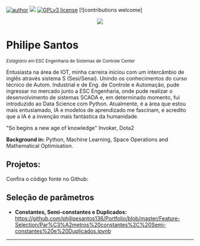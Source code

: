 [![author](https://img.shields.io/badge/author-PhilipeSantos-red.svg)](https://www.linkedin.com/in/philipe-santos-0a2633179/) [![](https://img.shields.io/badge/python-3.7+-blue.svg)](https://www.python.org/downloads/release/python-365/) [![GPLv3 license](https://img.shields.io/badge/License-GPLv3-blue.svg)](http://perso.crans.org/besson/LICENSE.html) [![contributions welcome]

<p align="center">
  <img src="banner.png" >
</p>

# Philipe Santos
<sub>*Estágiário* em ESC Engenharia de Sistemas de Controle Center</sub>

Entusiasta na área de IOT, minha carreira iniciou com um intercâmbio de inglês através sistema S (Sesi/Senai). Unindo os conhecimentos do curso técnico de Autom. Industrial e de Eng. de Controle e Automação, pude ingressar no mercado junto a ESC Engenharia, onde pude realizar o desenvolvimento de sistemas SCADA e, em determinado momento, fui introduzido ao Data Science com Python. Atualmente, é a área que estou mais entusiamado, IA e modelos de aprendizado me fascinam, e acredito que a IA é a invenção mais fantástica da humanidade.

"So begins a new age of knowledge" Invoker, Dota2

**Background in:** Python, Machine Learning, Space Operations and Mathematical Optimisation.


## Projetos:
Confira o código fonte no Github:

## Seleção de parâmetros
* **Constantes, Semi-constantes e Duplicados:** https://github.com/philipesantos136/Portfolio/blob/master/Feature-Selection/Par%C3%A2metros%20constantes%2C%20Semi-constantes%20e%20Duplicados.ipynb

---



